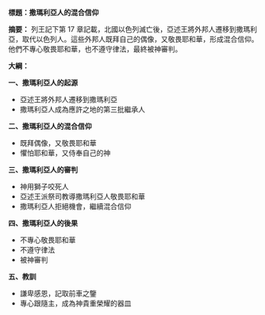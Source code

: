 **標題：撒瑪利亞人的混合信仰**

**摘要：**
列王記下第 17 章記載，北國以色列滅亡後，亞述王將外邦人遷移到撒瑪利亞，取代以色列人。這些外邦人既拜自己的偶像，又敬畏耶和華，形成混合信仰。他們不專心敬畏耶和華，也不遵守律法，最終被神審判。

**大綱：**

**一、撒瑪利亞人的起源**
* 亞述王將外邦人遷移到撒瑪利亞
* 撒瑪利亞人成為應許之地的第三批繼承人

**二、撒瑪利亞人的混合信仰**
* 既拜偶像，又敬畏耶和華
* 懼怕耶和華，又侍奉自己的神

**三、撒瑪利亞人的審判**
* 神用獅子咬死人
* 亞述王派祭司教導撒瑪利亞人敬畏耶和華
* 撒瑪利亞人拒絕機會，繼續混合信仰

**四、撒瑪利亞人的後果**
* 不專心敬畏耶和華
* 不遵守律法
* 被神審判

**五、教訓**
* 謙卑感恩，記取前車之鑒
* 專心跟隨主，成為神貴重榮耀的器皿